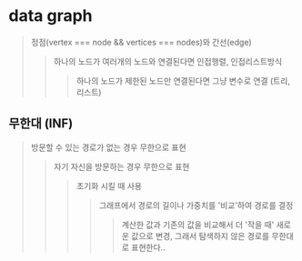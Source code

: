 # data graph

> 정점(vertex === node && vertices === nodes)와 간선(edge)
>
> > 하나의 노드가 여러개의 노드와 연결된다면 인접행렬, 인접리스트방식
> >
> > > 하나의 노드가 제한된 노드만 연결된다면 그냥 변수로 연결 (트리, 리스트)

## 무한대 (INF)

> 방문할 수 있는 경로가 없는 경우 무한으로 표현
>
> > 자기 자신을 방문하는 경우 무한으로 표현
> >
> > > 초기화 시킬 때 사용
> > >
> > > > 그래프에서 경로의 길이나 가중치를 '비교'하여 경로를 결정
> > > >
> > > > > 계산한 값과 기존의 값을 비교해서 더 '작을 때' 새로운 값으로 변경, 그래서 탐색하지 않은 경로를 무한대로 표현한다..
